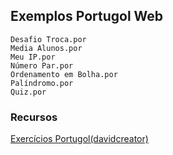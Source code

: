 ## Exemplos Portugol Web
	Desafio Troca.por
	Media Alunos.por
	Meu IP.por
	Número Par.por
	Ordenamento em Bolha.por
	Palíndromo.por
	Quiz.por
### Recursos
[Exercícios Portugol(davidcreator)](https://github.com/davidcreator/portugol)
